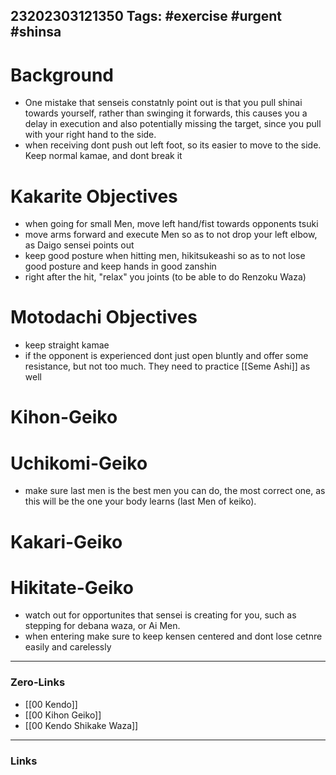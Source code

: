 23202303121350
Tags: #exercise #urgent #shinsa
---

# Background

 - One mistake that senseis constatnly point out is that you pull shinai towards yourself, rather than swinging it forwards, this causes you a delay in execution and also potentially missing the target, since you pull with your right hand to the side.
 - when receiving dont push out left foot, so its easier to move to the side. Keep normal kamae, and dont break it

# Kakarite Objectives
 - when going for small Men, move left hand/fist towards opponents tsuki
 - move arms forward and execute Men so as to not drop your left elbow, as Daigo sensei points out
 - keep good posture when hitting men, hikitsukeashi so as to not lose good posture and keep hands in good zanshin
 - right after the hit, "relax" you joints (to be able to do Renzoku Waza)

# Motodachi Objectives
 - keep straight kamae
 - if the opponent is experienced dont just open bluntly and offer some resistance, but not too much. They need to practice [[Seme Ashi]] as well

# Kihon-Geiko

# Uchikomi-Geiko
 - make sure last men is the best men you can do, the most correct one, as this will be the one your body learns (last Men of keiko).
 
# Kakari-Geiko

# Hikitate-Geiko
 - watch out for opportunites that sensei is creating for you, such as stepping for debana waza, or Ai Men.
 - when entering make sure to keep kensen centered and dont lose cetnre easily  and carelessly



---
### Zero-Links
- [[00 Kendo]]
- [[00 Kihon Geiko]]
- [[00 Kendo Shikake Waza]]
---
### Links
